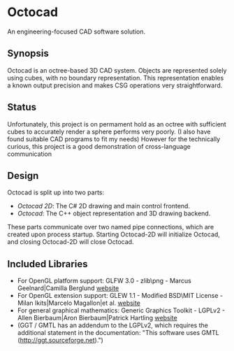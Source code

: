 Octocad
=======
An engineering-focused CAD software solution.

Synopsis
------------
Octocad is an octree-based 3D CAD system. Objects are represented solely using cubes, with no boundary representation. This representation
enables a known output precision and makes CSG operations very straightforward.

Status
------
Unfortunately, this project is on permament hold as an octree with sufficient cubes to accurately render a sphere performs very poorly. (I also have found suitable CAD programs to fit my needs) However for the technically curious, this project is a good demonstration of cross-language communication

Design
------
Octocad is split up into two parts:
* *Octocad 2D*: The C# 2D drawing and main control frontend.
* *Octocad*: The C++ object representation and 3D drawing backend.

These parts communicate over two named pipe connections, which are created upon process startup. Starting Octocad-2D will initialize
Octocad, and closing Octocad-2D will close Octocad.

Included Libraries
------------------
* For OpenGL platform support: GLFW 3.0 - zlib\png - Marcus Geelnard|Camilla Berglund [website](http://www.glfw.org/)
* For OpenGL extension support: GLEW 1.1 - Modified BSD\MIT License - Milan Ikits|Marcelo Magallon|et al. [website](http://glew.sourceforge.net/)
* For general graphical mathematics: Generic Graphics Toolkit - LGPLv2 - Allen Bierbaum|Aron Bierbaum|Patrick Hartling [website](http://sourceforge.net/projects/ggt/)
* (GGT / GMTL has an addendum to the LGPLv2, which requires the additional statement in the documentation: "This software uses GMTL (http://ggt.sourceforge.net).")

 